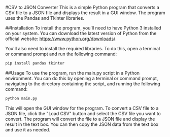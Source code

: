 #CSV to JSON Converter
This is a simple Python program that converts a CSV file to a JSON file and displays the result in a GUI window. The program uses the Pandas and Tkinter libraries.

##Installation
To install the program, you'll need to have Python 3 installed on your system. You can download the latest version of Python from the official website: https://www.python.org/downloads/

You'll also need to install the required libraries. To do this, open a terminal or command prompt and run the following command:
```python
pip install pandas tkinter
```
##Usage
To use the program, run the main.py script in a Python environment. You can do this by opening a terminal or command prompt, navigating to the directory containing the script, and running the following command:
```python
python main.py
```
This will open the GUI window for the program. To convert a CSV file to a JSON file, click the "Load CSV" button and select the CSV file you want to convert. The program will convert the file to a JSON file and display the result in the text box. You can then copy the JSON data from the text box and use it as needed.



